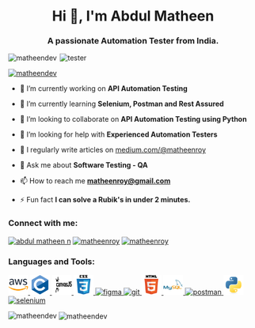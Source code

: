 <h1 align="center">Hi 👋, I'm Abdul Matheen</h1>
<h3 align="center">A passionate Automation Tester from India.</h3>
<img align="right" alt= "tester" width="400" src="https://www.freepik.com/free-vector/software-code-testing-concept-illustration_22635328.htm#query=software%20testing&position=4&from_view=keyword&track=ais">

<p align="left"> <img src="https://komarev.com/ghpvc/?username=matheendev&label=Profile%20views&color=0e75b6&style=flat" alt="matheendev" /> </p>

<p align="left"> <a href="https://github.com/ryo-ma/github-profile-trophy"><img src="https://github-profile-trophy.vercel.app/?username=matheendev" alt="matheendev" /></a> </p>

- 🔭 I’m currently working on **API Automation Testing**

- 🌱 I’m currently learning **Selenium, Postman and Rest Assured**

- 👯 I’m looking to collaborate on **API Automation Testing using Python**

- 🤝 I’m looking for help with **Experienced Automation Testers**

- 📝 I regularly write articles on [medium.com/@matheenroy](medium.com/@matheenroy)

- 💬 Ask me about **Software Testing - QA**

- 📫 How to reach me **matheenroy@gmail.com**

- ⚡ Fun fact **I can solve a Rubik's in under 2 minutes.**

<h3 align="left">Connect with me:</h3>
<p align="left">
<a href="https://linkedin.com/in/abdul matheen n" target="blank"><img align="center" src="https://raw.githubusercontent.com/rahuldkjain/github-profile-readme-generator/master/src/images/icons/Social/linked-in-alt.svg" alt="abdul matheen n" height="30" width="40" /></a>
<a href="https://medium.com/matheenroy" target="blank"><img align="center" src="https://raw.githubusercontent.com/rahuldkjain/github-profile-readme-generator/master/src/images/icons/Social/medium.svg" alt="matheenroy" height="30" width="40" /></a>
<a href="https://www.hackerrank.com/matheenroy" target="blank"><img align="center" src="https://raw.githubusercontent.com/rahuldkjain/github-profile-readme-generator/master/src/images/icons/Social/hackerrank.svg" alt="matheenroy" height="30" width="40" /></a>
</p>

<h3 align="left">Languages and Tools:</h3>
<p align="left"> <a href="https://aws.amazon.com" target="_blank" rel="noreferrer"> <img src="https://raw.githubusercontent.com/devicons/devicon/master/icons/amazonwebservices/amazonwebservices-original-wordmark.svg" alt="aws" width="40" height="40"/> </a> <a href="https://www.cprogramming.com/" target="_blank" rel="noreferrer"> <img src="https://raw.githubusercontent.com/devicons/devicon/master/icons/c/c-original.svg" alt="c" width="40" height="40"/> </a> <a href="https://canvasjs.com" target="_blank" rel="noreferrer"> <img src="https://raw.githubusercontent.com/Hardik0307/Hardik0307/master/assets/canvasjs-charts.svg" alt="canvasjs" width="40" height="40"/> </a> <a href="https://www.w3schools.com/css/" target="_blank" rel="noreferrer"> <img src="https://raw.githubusercontent.com/devicons/devicon/master/icons/css3/css3-original-wordmark.svg" alt="css3" width="40" height="40"/> </a> <a href="https://www.figma.com/" target="_blank" rel="noreferrer"> <img src="https://www.vectorlogo.zone/logos/figma/figma-icon.svg" alt="figma" width="40" height="40"/> </a> <a href="https://git-scm.com/" target="_blank" rel="noreferrer"> <img src="https://www.vectorlogo.zone/logos/git-scm/git-scm-icon.svg" alt="git" width="40" height="40"/> </a> <a href="https://www.w3.org/html/" target="_blank" rel="noreferrer"> <img src="https://raw.githubusercontent.com/devicons/devicon/master/icons/html5/html5-original-wordmark.svg" alt="html5" width="40" height="40"/> </a> <a href="https://www.mysql.com/" target="_blank" rel="noreferrer"> <img src="https://raw.githubusercontent.com/devicons/devicon/master/icons/mysql/mysql-original-wordmark.svg" alt="mysql" width="40" height="40"/> </a> <a href="https://postman.com" target="_blank" rel="noreferrer"> <img src="https://www.vectorlogo.zone/logos/getpostman/getpostman-icon.svg" alt="postman" width="40" height="40"/> </a> <a href="https://www.python.org" target="_blank" rel="noreferrer"> <img src="https://raw.githubusercontent.com/devicons/devicon/master/icons/python/python-original.svg" alt="python" width="40" height="40"/> </a> <a href="https://www.selenium.dev" target="_blank" rel="noreferrer"> <img src="https://raw.githubusercontent.com/detain/svg-logos/780f25886640cef088af994181646db2f6b1a3f8/svg/selenium-logo.svg" alt="selenium" width="40" height="40"/> </a> </p>

<p><img align="left" src="https://github-readme-stats.vercel.app/api/top-langs?username=matheendev&show_icons=true&locale=en&layout=compact" alt="matheendev" /></p>

<p>&nbsp;<img align="center" src="https://github-readme-stats.vercel.app/api?username=matheendev&show_icons=true&locale=en" alt="matheendev" /></p>
